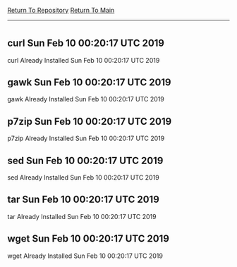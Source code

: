 [Return To Repository](https://github.com/deathbybandaid/piholeparser/)
[Return To Main](https://github.com/deathbybandaid/piholeparser/blob/master/RecentRunLogs/Mainlog.md)
____________________________________
# 
## curl Sun Feb 10 00:20:17 UTC 2019
curl Already Installed Sun Feb 10 00:20:17 UTC 2019
## gawk Sun Feb 10 00:20:17 UTC 2019
gawk Already Installed Sun Feb 10 00:20:17 UTC 2019
## p7zip Sun Feb 10 00:20:17 UTC 2019
p7zip Already Installed Sun Feb 10 00:20:17 UTC 2019
## sed Sun Feb 10 00:20:17 UTC 2019
sed Already Installed Sun Feb 10 00:20:17 UTC 2019
## tar Sun Feb 10 00:20:17 UTC 2019
tar Already Installed Sun Feb 10 00:20:17 UTC 2019
## wget Sun Feb 10 00:20:17 UTC 2019
wget Already Installed Sun Feb 10 00:20:17 UTC 2019
